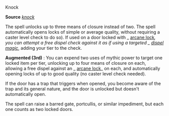 Knock

**Source** [_knock_](spells/knock#_knock)

The spell unlocks up to three means of closure instead of two. The spell automatically opens locks of simple or average quality, without requiring a caster level check to do so). If used on a door locked with _ [arcane lock](spells/arcaneLock#_arcane-lock)_, you can attempt a free dispel check against it as if using a targeted _ [dispel magic](spells/dispelMagic#_dispel-magic)_, adding your tier to the check.

**Augmented (3rd)** : You can expend two uses of mythic power to target one locked item per tier, unlocking up to four means of closure on each, allowing a free dispel against an _ [arcane lock](spells/arcaneLock#_arcane-lock)_ on each, and automatically opening locks of up to good quality (no caster level check needed).

If the door has a trap that triggers when opened, you become aware of the trap and its general nature, and the door is unlocked but doesn't automatically open.

The spell can raise a barred gate, portcullis, or similar impediment, but each one counts as two locked doors.

